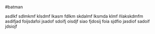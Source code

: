 #batman

asdlkf sdlmkmf klsdmf lkasm fdlkm skdalmf lksmda
klmf ñlakskdmfm asdifjad foijsdafoi jsadof sdoifj oisdjf siao fjdosij foia sjdfio jasdiof sadoif jdsiojf 
